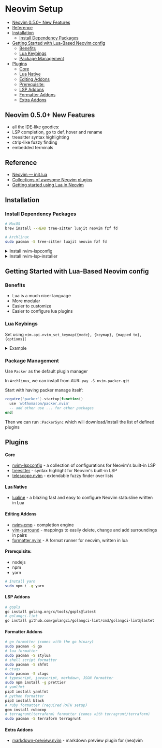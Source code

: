 # Neovim Setup

<!-- vim-markdown-toc GFM -->

* [Neovim 0.5.0+ New Features](#neovim-050-new-features)
* [Reference](#reference)
* [Installation](#installation)
  * [Install Dependency Packages](#install-dependency-packages)
* [Getting Started with Lua-Based Neovim config](#getting-started-with-lua-based-neovim-config)
  * [Benefits](#benefits)
  * [Lua Keybings](#lua-keybings)
  * [Package Management](#package-management)
* [Plugins](#plugins)
    * [Core](#core)
    * [Lua Native](#lua-native)
    * [Editing Addons](#editing-addons)
    * [Prerequisite:](#prerequisite)
    * [LSP Addons](#lsp-addons)
    * [Formatter Addons](#formatter-addons)
    * [Extra Addons](#extra-addons)

<!-- vim-markdown-toc -->

## Neovim 0.5.0+ New Features

- all the IDE-like goodies:
- LSP completion, go to def, hover and rename
- treesitter syntax highlighting
- ctrlp-like fuzzy finding
- embedded terminals

## Reference

- [Neovim — init.lua](https://ichi.pro/neovim-init-lua-255152448823344)
- [Collections of awesome Neovim plugins](https://github.com/rockerBOO/awesome-neovim)
- [Getting started using Lua in Neovim](https://github.com/nanotee/nvim-lua-guide)

## Installation

### Install Dependency Packages

```bash
# MacOS
brew install --HEAD tree-sitter luajit neovim fzf fd

# Archlinux
sudo pacman -S tree-sitter luajit neovim fzf fd
```

<details><summary>Install nvim-lspconfig</summary>
</br>

reference: https://github.com/neovim/nvim-lspconfig

</details>

<details><summary>Install nvim-lsp-installer</summary>
</br>

reference: https://github.com/williamboman/nvim-lsp-installer

</details>

## Getting Started with Lua-Based Neovim config

### Benefits

- Lua is a much nicer language
- More modular
- Easier to customize
- Easier to configure lua plugins

### Lua Keybings

Set using `vim.api.nvim_set_keymap({mode}, {keymap}, {mapped to}, {options})`

<details><summary>Example</summary>
</br>

```vim
" Ctrl-s to Save
nmap <c-s> :w<CR>
imap <C-s> <Esc>:w<CR>a

" Ctrl+hjkl to navigate splits
nnoremap <c-h> <c-w>h
nnoremap <c-j> <c-w>j
nnoremap <c-k> <c-w>k
nnoremap <c-l> <c-w>l
```

Now converted to

```lua
local keymap = vim.api.nvim_set_keymap
keymap('n', '<c-s>', ':w<CR>', {})
keymap('i', '<c-s>', ':<Esc>:w<CR>a', {})

local opts = {noremap = true}
keymap('n', '<c-h>', '<c-w>h', opts)
keymap('n', '<c-j>', '<c-w>j', opts)
keymap('n', '<c-k>', '<c-w>k', opts)
keymap('n', '<c-l>', '<c-w>l', opts)
```

</details>

### Package Management

Use `Packer` as the default plugin manager

In `Archlinux`, we can install from AUR: `yay -S nvim-packer-git`

Start with having packer manage itself:

```lua
require('packer').startup(function()
  use 'wbthomason/packer.nvim'
  -- add other use ... for other packages
end)
```

Then we can run `:PackerSync` which will download/install the list of defined plugins

## Plugins

#### Core

- [nvim-lspconfig](https://github.com/neovim/nvim-lspconfig) - a collection of configurations for Neovim's built-in LSP
- [treesitter](https://github.com/nvim-treesitter/nvim-treesitter) - syntax highlight for Neovim's built-in LSP
- [telescope.nvim](https://github.com/nvim-telescope/telescope.nvim) - extendable fuzzy finder over lists

#### Lua Native

- [lualine](https://github.com/nvim-lualine/lualine.nvim) - a blazing fast and easy to configure Neovim statusline written in Lua

#### Editing Addons

- [nvim-cmp](https://github.com/hrsh7th/nvim-cmp) - completion engine
- [vim-surround](https://github.com/tpope/vim-surround) - mappings to easily delete, change and add surroundings in pairs
- [formatter.nvim](https://github.com/mhartington/formatter.nvim) - A format runner for neovim, written in lua

#### Prerequisite:

- nodejs
- npm
- yarn

```bash
# Install yarn
sudo npm i -g yarn
```

#### LSP Addons

```bash
# gopls
go install golang.org/x/tools/gopls@latest
# golangci-lint
go install github.com/golangci/golangci-lint/cmd/golangci-lint@lastet
```

#### Formatter Addons

```bash
# go formatter (comes with the go binary)
sudo pacman -S go
# lua formatter
sudo pacman -S stylua
# shell script formatter
sudo pacman -S shfmt
# ctags
sudo pacman -S ctags
# typescript, javascript, markdown, JSON formatter
sudo npm install -g prettier
# yamlfmt
pip3 install yamlfmt
# python formatter
pip3 install black
# ruby formatter (required PATH setup)
gem install rubocop
# terragrunt(terraform) formatter (comes with terragrunt/terraform)
sudo pacman -S terraform terragrunt
```

#### Extra Addons

- [markdown-preview.nvim](https://github.com/iamcco/markdown-preview.nvim) - markdown preview plugin for (neo)vim
